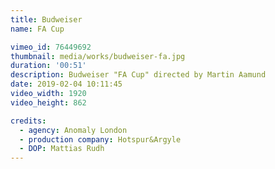 ```yaml
---
title: Budweiser
name: FA Cup

vimeo_id: 76449692
thumbnail: media/works/budweiser-fa.jpg
duration: '00:51'
description: Budweiser "FA Cup" directed by Martin Aamund
date: 2019-02-04 10:11:45
video_width: 1920
video_height: 862

credits: 
  - agency: Anomaly London
  - production company: Hotspur&Argyle
  - DOP: Mattias Rudh
---
```

